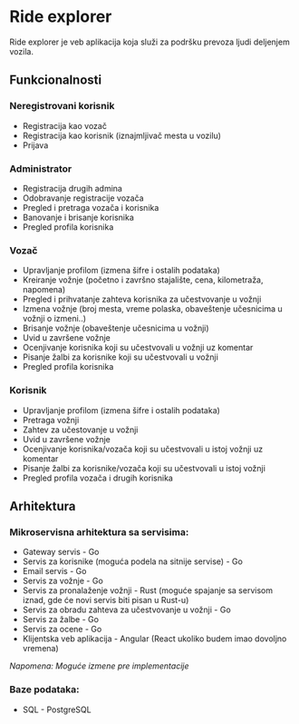 
# Ride explorer

Ride explorer je veb aplikacija koja služi za podršku prevoza ljudi deljenjem vozila.

## Funkcionalnosti

### Neregistrovani korisnik

- Registracija kao vozač
- Registracija kao korisnik (iznajmljivač mesta u vozilu)
- Prijava

### Administrator

- Registracija drugih admina
- Odobravanje registracije vozača
- Pregled i pretraga vozača i korisnika
- Banovanje i brisanje korisnika
- Pregled profila korisnika

### Vozač

- Upravljanje profilom (izmena šifre i ostalih podataka)
- Kreiranje vožnje (početno i završno stajalište, cena, kilometraža, napomena)
- Pregled i prihvatanje zahteva korisnika za učestvovanje u vožnji
- Izmena vožnje (broj mesta, vreme polaska, obaveštenje učesnicima u vožnji o izmeni..)
- Brisanje vožnje (obaveštenje učesnicima u vožnji)
- Uvid u završene vožnje
- Ocenjivanje korisnika koji su učestvovali u vožnji uz komentar
- Pisanje žalbi za korisnike koji su učestvovali u vožnji
- Pregled profila korisnika

### Korisnik

- Upravljanje profilom (izmena šifre i ostalih podataka)
- Pretraga vožnji 
- Zahtev za učestovanje u vožnji
- Uvid u završene vožnje
- Ocenjivanje korisnika/vozača koji su učestvovali u istoj vožnji uz komentar 
- Pisanje žalbi za korisnike/vozača koji su učestvovali u istoj vožnji
- Pregled profila vozača i drugih korisnika


## Arhitektura 

### Mikroservisna arhitektura sa servisima: 

- Gateway servis - Go
- Servis za korisnike (moguća podela na sitnije servise) - Go
- Email servis - Go
- Servis za vožnje - Go
- Servis za pronalaženje vožnji - Rust (moguće spajanje sa servisom iznad, gde će novi servis biti pisan u Rust-u)
- Servis za obradu zahteva za učestvovanje u vožnji - Go
- Servis za žalbe - Go 
- Servis za ocene - Go
- Klijentska veb aplikacija - Angular (React ukoliko budem imao dovoljno vremena)

*Napomena: Moguće izmene pre implementacije*
### Baze podataka:

- SQL - PostgreSQL
